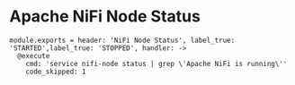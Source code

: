 
# Apache NiFi Node Status

    module.exports = header: 'NiFi Node Status', label_true: 'STARTED',label_true: 'STOPPED', handler: ->
      @execute
        cmd: 'service nifi-node status | grep \'Apache NiFi is running\''
        code_skipped: 1
